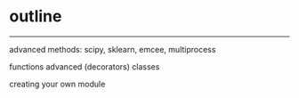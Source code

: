 # outline
----------------
advanced methods:
scipy, sklearn, emcee, multiprocess

functions advanced (decorators)
classes

creating your own module
